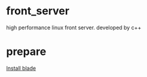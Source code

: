 # front_server
high performance linux front server. developed by c++

# prepare
[Install blade](https://github.com/chen3feng/typhoon-blade)

